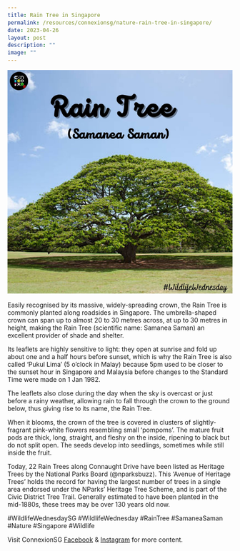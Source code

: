 ```yaml
---
title: Rain Tree in Singapore
permalink: /resources/connexionsg/nature-rain-tree-in-singapore/
date: 2023-04-26
layout: post
description: ""
image: ""
---
```

![](/images/connexionsg/2023/rain%20tree.png)

Easily recognised by its massive, widely-spreading crown, the Rain Tree is commonly planted along roadsides in Singapore. The umbrella-shaped crown can span up to almost 20 to 30 metres across, at up to 30 metres in height, making the Rain Tree (scientific name: Samanea Saman) an excellent provider of shade and shelter.

Its leaflets are highly sensitive to light: they open at sunrise and fold up about one and a half hours before sunset, which is why the Rain Tree is also called ‘Pukul Lima’ (5 o’clock in Malay) because 5pm used to be closer to the sunset hour in Singapore and Malaysia before changes to the Standard Time were made on 1 Jan 1982.

The leaflets also close during the day when the sky is overcast or just before a rainy weather, allowing rain to fall through the crown to the ground below, thus giving rise to its name, the Rain Tree.

When it blooms, the crown of the tree is covered in clusters of slightly-fragrant pink-white flowers resembling small ‘pompoms’. The mature fruit pods are thick, long, straight, and fleshy on the inside, ripening to black but do not split open. The seeds develop into seedlings, sometimes while still inside the fruit.

Today, 22 Rain Trees along Connaught Drive have been listed as Heritage Trees by the National Parks Board (@nparksbuzz). This ‘Avenue of Heritage Trees’ holds the record for having the largest number of trees in a single area endorsed under the NParks’ Heritage Tree Scheme, and is part of the Civic District Tree Trail. Generally estimated to have been planted in the mid-1880s, these trees may be over 130 years old now.

#WildlifeWednesdaySG #WildlifeWednesday #RainTree #SamaneaSaman #Nature #Singapore #Wildlife

Visit ConnexionSG [Facebook](https://www.facebook.com/ConnexionSG) & [Instagram](https://www.instagram.com/connexionsg/) for more content.